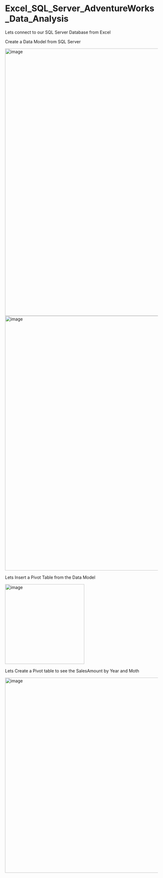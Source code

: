 # Excel_SQL_Server_AdventureWorks_Data_Analysis

Lets connect to our SQL Server Database from Excel

Create a Data Model from SQL Server 

<img width="1026" height="881" alt="image" src="https://github.com/user-attachments/assets/4b50181c-b4ca-4fd4-9bc0-b7b3b6d9247e" />

<img width="985" height="839" alt="image" src="https://github.com/user-attachments/assets/182325eb-caba-4bec-8a7d-f726081fa61c" />

Lets Insert a Pivot Table from the Data Model

<img width="261" height="263" alt="image" src="https://github.com/user-attachments/assets/776aade4-7b2b-402f-b581-8d145c2e8af3" />

Lets Create a Pivot table to see the SalesAmount by Year and Moth

<img width="1829" height="643" alt="image" src="https://github.com/user-attachments/assets/ce425369-1e69-4850-9ca8-9f66f5a2426d" />

